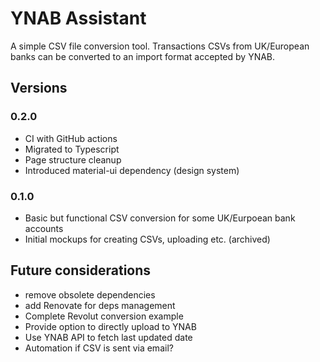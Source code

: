 # YNAB Assistant

A simple CSV file conversion tool. Transactions CSVs from UK/European banks can be converted to an import format accepted by YNAB.

## Versions

### 0.2.0

-   CI with GitHub actions
-   Migrated to Typescript
-   Page structure cleanup
-   Introduced material-ui dependency (design system)

### 0.1.0

-   Basic but functional CSV conversion for some UK/Eurpoean bank accounts
-   Initial mockups for creating CSVs, uploading etc. (archived)

## Future considerations

-   remove obsolete dependencies
-   add Renovate for deps management
-   Complete Revolut conversion example
-   Provide option to directly upload to YNAB
-   Use YNAB API to fetch last updated date
-   Automation if CSV is sent via email?
